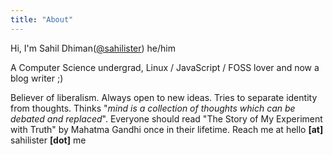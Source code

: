 ```yaml
---
title: "About"
---
```


Hi, I'm Sahil Dhiman([@sahilister](https://github.com/sahilister)) he/him

A Computer Science undergrad, Linux / JavaScript / FOSS lover and now a blog writer ;)

Believer of liberalism. Always open to new ideas. Tries to separate identity from thoughts.
Thinks "_mind is a collection of thoughts which can be debated and replaced_".
Everyone should read "The Story of My Experiment with Truth" by Mahatma Gandhi once in their lifetime.
Reach me at hello **[at]** sahilister **[dot]** me
